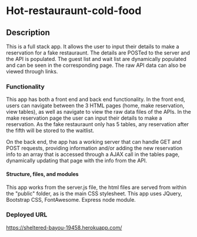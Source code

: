 # Hot-restauraunt-cold-food

## Description

This is a full stack app. It allows the user to input their details to make a reservation for a fake restauraunt. The details are POSTed to the server and the API is populated. The guest list and wait list are dynamically populated and can be seen in the corresponding page. The raw API data can also be viewed through links.

### Functionality

This app has both a front end and back end functionality. In the front end, users can navigate between the 3 HTML pages (home, make reservation, view tables), as well as navigate to view the raw data files of the APIs. In the make reservation page the user can input their details to make a reservation. As the fake restauraunt only has 5 tables, any reservation after the fifth will be stored to the waitlist.

On the back end, the app has a working server that can handle GET and POST requests, providing information and/or adding the new reservation info to an array that is accessed through a AJAX call in the tables page, dynamically updating that page with the info from the API.

#### Structure, files, and modules

This app works from the server.js file, the html files are served from within the "public" folder, as is the main CSS stylesheet. This app uses JQuery, Bootstrap CSS, FontAwesome. Express node module.

### Deployed URL

https://sheltered-bayou-19458.herokuapp.com/
